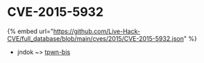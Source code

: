 # CVE-2015-5932
{% embed url="https://github.com/Live-Hack-CVE/full_database/blob/main/cves/2015/CVE-2015-5932.json" %}

* jndok ~> [tpwn-bis](https://www.alice-snow.ru/2015/database/cve-2015-5932/tpwn-bis-jndok)